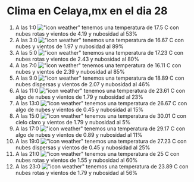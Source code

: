 # Clima en Celaya,mx en el dia 28

1. A las 1:0 !["icon weather"](http://openweathermap.org/img/w/04n.png) tenemos una temperatura de 17.5 C con nubes rotas y  vientos de 4.19 y nubosidad al 53%
1. A las 3:0 !["icon weather"](http://openweathermap.org/img/w/04n.png) tenemos una temperatura de 16.67 C con nubes y  vientos de 1.97 y nubosidad al 89%
1. A las 5:0 !["icon weather"](http://openweathermap.org/img/w/04n.png) tenemos una temperatura de 17.23 C con nubes rotas y  vientos de 2.43 y nubosidad al 80%
1. A las 7:0 !["icon weather"](http://openweathermap.org/img/w/04n.png) tenemos una temperatura de 16.11 C con nubes y  vientos de 2.39 y nubosidad al 85%
1. A las 9:0 !["icon weather"](http://openweathermap.org/img/w/03d.png) tenemos una temperatura de 18.89 C con nubes dispersas y  vientos de 2.07 y nubosidad al 46%
1. A las 11:0 !["icon weather"](http://openweathermap.org/img/w/02d.png) tenemos una temperatura de 23.61 C con algo de nubes y  vientos de 1.79 y nubosidad al 23%
1. A las 13:0 !["icon weather"](http://openweathermap.org/img/w/02d.png) tenemos una temperatura de 26.67 C con algo de nubes y  vientos de 0.45 y nubosidad al 15%
1. A las 15:0 !["icon weather"](http://openweathermap.org/img/w/01d.png) tenemos una temperatura de 30.01 C con cielo claro y  vientos de 1.79 y nubosidad al 5%
1. A las 17:0 !["icon weather"](http://openweathermap.org/img/w/02d.png) tenemos una temperatura de 29.17 C con algo de nubes y  vientos de 0.89 y nubosidad al 11%
1. A las 19:0 !["icon weather"](http://openweathermap.org/img/w/03d.png) tenemos una temperatura de 27.23 C con nubes dispersas y  vientos de 0.45 y nubosidad al 25%
1. A las 21:0 !["icon weather"](http://openweathermap.org/img/w/04n.png) tenemos una temperatura de 25 C con nubes rotas y  vientos de 1.55 y nubosidad al 60%
1. A las 23:0 !["icon weather"](http://openweathermap.org/img/w/04n.png) tenemos una temperatura de 23.89 C con nubes rotas y  vientos de 1.79 y nubosidad al 56%
